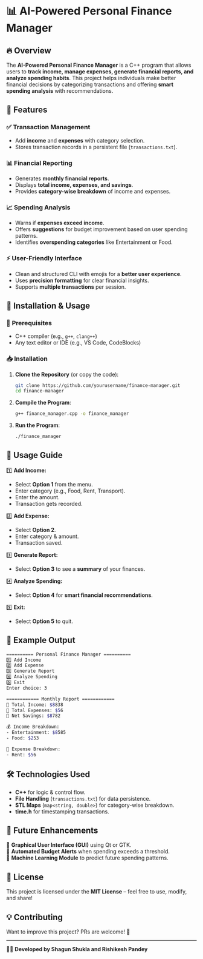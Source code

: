 # 📊 AI-Powered Personal Finance Manager

## 🔥 Overview
The **AI-Powered Personal Finance Manager** is a C++ program that allows users to **track income, manage expenses, generate financial reports, and analyze spending habits**. This project helps individuals make better financial decisions by categorizing transactions and offering **smart spending analysis** with recommendations.

## 🚀 Features
### ✅ **Transaction Management**
- Add **income** and **expenses** with category selection.
- Stores transaction records in a persistent file (`transactions.txt`).

### 📊 **Financial Reporting**
- Generates **monthly financial reports**.
- Displays **total income, expenses, and savings**.
- Provides **category-wise breakdown** of income and expenses.

### 📈 **Spending Analysis**
- Warns if **expenses exceed income**.
- Offers **suggestions** for budget improvement based on user spending patterns.
- Identifies **overspending categories** like Entertainment or Food.

### ⚡ **User-Friendly Interface**
- Clean and structured CLI with emojis for a **better user experience**.
- Uses **precision formatting** for clear financial insights.
- Supports **multiple transactions** per session.

## 📂 Installation & Usage
### 🔧 **Prerequisites**
- C++ compiler (e.g., `g++`, `clang++`)
- Any text editor or IDE (e.g., VS Code, CodeBlocks)

### 📥 **Installation**
1. **Clone the Repository** (or copy the code):
   ```sh
   git clone https://github.com/yourusername/finance-manager.git
   cd finance-manager
   ```
2. **Compile the Program**:
   ```sh
   g++ finance_manager.cpp -o finance_manager
   ```
3. **Run the Program**:
   ```sh
   ./finance_manager
   ```

## 📜 Usage Guide
1️⃣ **Add Income:**
   - Select **Option 1** from the menu.
   - Enter category (e.g., Food, Rent, Transport).
   - Enter the amount.
   - Transaction gets recorded.

2️⃣ **Add Expense:**
   - Select **Option 2**.
   - Enter category & amount.
   - Transaction saved.

3️⃣ **Generate Report:**
   - Select **Option 3** to see a **summary** of your finances.

4️⃣ **Analyze Spending:**
   - Select **Option 4** for **smart financial recommendations**.

5️⃣ **Exit:**
   - Select **Option 5** to quit.

## 📄 Example Output
```sh
========== Personal Finance Manager ==========
1️⃣ Add Income
2️⃣ Add Expense
3️⃣ Generate Report
4️⃣ Analyze Spending
5️⃣ Exit
Enter choice: 3

============ Monthly Report ============
📌 Total Income: $8838
📌 Total Expenses: $56
📌 Net Savings: $8782

💰 Income Breakdown:
- Entertainment: $8585
- Food: $253

💸 Expense Breakdown:
- Rent: $56
```

## 🛠 Technologies Used
- **C++** for logic & control flow.
- **File Handling** (`transactions.txt`) for data persistence.
- **STL Maps** (`map<string, double>`) for category-wise breakdown.
- **time.h** for timestamping transactions.

## 🎯 Future Enhancements
🔹 **Graphical User Interface (GUI)** using Qt or GTK.  
🔹 **Automated Budget Alerts** when spending exceeds a threshold.  
🔹 **Machine Learning Module** to predict future spending patterns.  

## 📌 License
This project is licensed under the **MIT License** – feel free to use, modify, and share!

## 💡 Contributing
Want to improve this project? PRs are welcome! 🎉

---

👨‍💻 **Developed by Shagun Shukla and Rishikesh Pandey**

